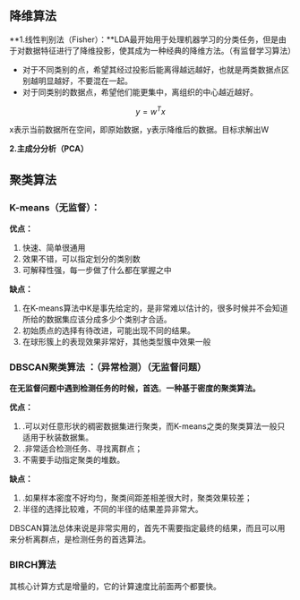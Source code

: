 ## **降维算法**

**1.线性判别法（Fisher）：**LDA最开始用于处理机器学习的分类任务，但是由于对数据特征进行了降维投影，使其成为一种经典的降维方法。（有监督学习算法）

- 对于不同类别的点，希望其经过投影后能离得越远越好，也就是两类数据点区别越明显越好，不要混在一起。
- 对于同类别的数据点，希望他们能更集中，离组织的中心越近越好。

$$
y=w^Tx
$$

x表示当前数据所在空间，即原始数据，y表示降维后的数据。目标求解出W

**2.主成分分析（PCA）**

## **聚类算法**

### **K-means（无监督）：**

**优点：**

1. 快速、简单很通用
2. 效果不错，可以指定划分的类别数
3. 可解释性强，每一步做了什么都在掌握之中

**缺点：**

1. 在K-means算法中K是事先给定的，是非常难以估计的，很多时候并不会知道所给的数据集应该分成多少个类别才合适。
2. 初始质点的选择有待改进，可能出现不同的结果。
3. 在球形簇上的表现效果非常好，其他类型簇中效果一般

### **DBSCAN聚类算法** ：（异常检测）（无监督问题）

**在无监督问题中遇到检测任务的时候，首选**。**一种基于密度的聚类算法。**

**优点：**

1. .可以对任意形状的稠密数据集进行聚类，而K-means之类的聚类算法一般只适用于秋装数据集。
2. .非常适合检测任务、寻找离群点；
3. 不需要手动指定聚类的堆数。

**缺点：**

1. .如果样本密度不好均匀，聚类间距差相差很大时，聚类效果较差；
2. 半径的选择比较难，不同的半径的结果差异非常大。

DBSCAN算法总体来说是非常实用的，首先不需要指定最终的结果，而且可以用来分析离群点，是检测任务的首选算法。

### **BIRCH算法**

其核心计算方式是增量的，它的计算速度比前面两个都要快。